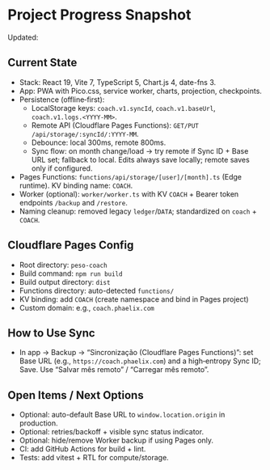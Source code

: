 # Project Progress Snapshot

Updated: <today>

## Current State
- Stack: React 19, Vite 7, TypeScript 5, Chart.js 4, date-fns 3.
- App: PWA with Pico.css, service worker, charts, projection, checkpoints.
- Persistence (offline‑first):
  - LocalStorage keys: `coach.v1.syncId`, `coach.v1.baseUrl`, `coach.v1.logs.<YYYY-MM>`.
  - Remote API (Cloudflare Pages Functions): `GET/PUT /api/storage/:syncId/:YYYY-MM`.
  - Debounce: local 300ms, remote 800ms.
  - Sync flow: on month change/load → try remote if Sync ID + Base URL set; fallback to local. Edits always save locally; remote saves only if configured.
- Pages Functions: `functions/api/storage/[user]/[month].ts` (Edge runtime). KV binding name: `COACH`.
- Worker (optional): `worker/worker.ts` with KV `COACH` + Bearer token endpoints `/backup` and `/restore`.
- Naming cleanup: removed legacy `ledger`/`DATA`; standardized on `coach` + `COACH`.

## Cloudflare Pages Config
- Root directory: `peso-coach`
- Build command: `npm run build`
- Build output directory: `dist`
- Functions directory: auto-detected `functions/`
- KV binding: add `COACH` (create namespace and bind in Pages project)
- Custom domain: e.g., `coach.phaelix.com`

## How to Use Sync
- In app → Backup → “Sincronização (Cloudflare Pages Functions)”: set Base URL (e.g., `https://coach.phaelix.com`) and a high‑entropy Sync ID; Save. Use “Salvar mês remoto” / “Carregar mês remoto”.

## Open Items / Next Options
- Optional: auto-default Base URL to `window.location.origin` in production.
- Optional: retries/backoff + visible sync status indicator.
- Optional: hide/remove Worker backup if using Pages only.
- CI: add GitHub Actions for build + lint.
- Tests: add vitest + RTL for compute/storage.
